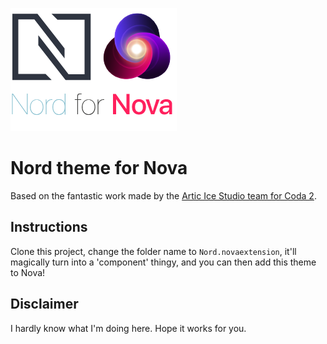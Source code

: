 ![](Images/nord-for-nova.png)

# Nord theme for Nova

Based on the fantastic work made by the [Artic Ice Studio team for Coda 2](https://github.com/arcticicestudio/nord-coda/).

## Instructions

Clone this project, change the folder name to `Nord.novaextension`, it'll magically turn into a 'component' thingy, and you can then add this theme to Nova!

## Disclaimer

I hardly know what I'm doing here. Hope it works for you.